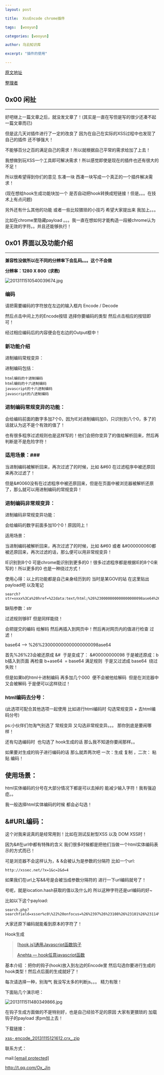 ```yaml
---
layout: post

title:  XssEncode chrome插件

tags:  [wooyun]

categories: [wooyun]

author: 乌云知识库

excerpt: "插件的使用"

---
```


[原文地址](http://drops.wooyun.org/tools/738)

[整理者](https://github.com/4ido10n/wooyun-drops-all-articles-package)

## 0x00 闲扯 ##

* * *

好吧继上一篇文章之后，就没发文章了！(其实是一直在写但是写的很少还凑不起一篇文章而已)

但是这几天对插件进行了一定的改良了 因为在自己在实际的XSS过程中也发现了自己的插件 还不够强大！

不能够百分之百的满足自己的需求！所以就根据自己平常的需求给加了上去！

我想做到玩XSS一个工具即可解决需求！所以感觉即使是现在的插件也还有很大的不足！

所以很希望得到你们的意见 东凑一块 西凑一块写成一个真正的一个插件解决需求！

(现在想给hook生成功能块加一个 是否自动把hook转换成短链接！但是。。。在技术上有点问题)

另外还有什么其他的功能 或者一些比较猥琐的小技巧 希望大家提出来 我加上。。。

比如在chrome里隐藏payload 。。。我一直在想如何才能构造一段被chrome认为是无效的字符。。并且还能够执行！

## 0x01 界面以及功能介绍 ##

* * *

**兼容性没做所以在不同的分辨率下会乱码。。。这个不会做**

**分辨率：1280 X 800  (求教)**

![2013111510540039674.jpg](http://static.wooyun.org/201311/2013111510540039674.jpg)

### 编码 ###

请把需要编码的字符放在左边的输入框内 Encode / Decode

然后点击中间上方的Encode按钮 选择你要编码的类型 然后点击相应的按钮即可！

经过相应编码后的内容便会在右边的Output框中！

### 新功能介绍 ###

进制编码常规变异：

进制编码包括：

    
    
    html编码的十进制编码
    html编码的十六进制编码
    javascript的十六进制编码
    javascript的八进制编码 
    

### 进制编码常规变异的功能： ###

会给编码前面的数字多加7个0，因为IE对进制编码加0，只识别到八个0，多了的话就认为这不是个有效的值了！

也有很多程序过滤规则也是这样写的！他们会把你变异了的值给解析回来，然后再判断是不是危险字符！

### 适用场景：###

当进制编码被解析回来，再次过滤了的时候，比如 &amp;#60 在过滤程序中被还原回来再次过滤了！

但是&amp;#0060没有在过滤程序中被还原回来，但是在页面中被浏览器被解析还原了，那么就可以用进制编码的常规变异！

### 进制编码非常规变异： ###

进制编码非常规变异功能：

会给编码的数字前面多加10个0！原因同上！

适用场景：

当进制编码被解析回来，再次过滤了的时候，比如 &amp;#60 或者 &amp;#000000060都被还原回来，再次过滤的话，那么便可以用非常规变异！

IE识别到8个0 可是chrome能识别到更多的0！很多过滤程序都是根据IE的8个0来写的！所以更多的0 也是一种绕过方式！

使用心得：以上的功能都是自己亲身经历到的 当时是某GOV的站 在这里贴出payload吧 以及笔记

    
    
    search?str=xxxx%3Ca%20href=%22data:text/html;%26%230000000000000000098ase64%26%230000000000000044%20PGltZyBzcmM9eCBvbmVycm9yPWFsZXJ0KDEpPg==%22%3Etest%3C/a%3E 
    

缺陷参数：str

过滤规则够BT 但是同样能绕！

会把提交的编码 给解码 然后再插入到网页中！然后再对网页内的值进行检查 过滤！

base64 --> %26%230000000000000000098ase64

首先%26%23会被还原成 &amp;#  于是变成了： &amp;#00000000098 于是被还原成：b b插入到页面 再检查 b+ase64  =
base64 满足规则  于是又过滤成 base64  绕过失败！

但是如果b的html十进制编码 再多加几个000  便不会被他给解码  但是在浏览器中又会被解码 于是便可以这样绕过！

### html编码去分号： ###

(此选项可配合其他选项一起使用 比如进行html编码时 勾选常规变异 + 去html编码分号)

ps:小伙伴们勿淘气别选了 常规变异 又勾选非常规变异。。。 那你到底是要闹哪样！

还有勾选编码时  也勾选了 hook生成的话 那么我不知道你要闹那样。。

如果要对生成的钩子进行编码的话 那么就弄两次吧 一次：生成 复制 ，二次： 粘贴 编码！

## 使用场景： ##

html实体编码的分号在大部分情况下都是可以去掉的 能减少输入字符！我有强迫症。。

我一般选择html实体编码的时候 都会必勾选！

## &amp;#URL编码： ##

这个对我来说真的是经常用到！比如在测试反射型XSS 以及 DOM XSS时！

因为&amp;#在url中都有特殊的含义 我们很多时候都是把他们当做一个html实体编码表示的方式而已！

可是浏览器不会这样认为，&amp; &会被认为是参数的分隔符 比如一个url:

    
    
    http://xssec.net/?x=1&c=2&d=4 
    

如果我们在url上写&amp;&号是会被当成参数分隔符的 进行一下url编码就号了！

号呢，就是location.hash获取的值以及什么的 所以这种字符还是url编码的好~

比如以下这个payload:

    
    
    search.php?searchfield=xsser%c0\%22%20onfocus=%26%2397%26%23108%26%23101%26%23114%26%23116%26%2340%26%2347%26%2374%26%23105%26%23110%26%2347%26%2341%20autofocus//&imageField=%CB%D1%CB%F7
    

大家还原下编码就能看到原本的字符了！

Hook生成

> [[hook.js]通用Javascript函数钩子](http://www.freebuf.com/articles/7310.html)
> 
> [Anehta — hook任意javascript函数](http://huaidan.org/archives/2468.html)
> 

基本介绍 ：把你的钩子(hook)放入到左边的Encode里 然后勾选你要进行生成的hook类型！然后点后面的生成就好了！

每次请选择一种，别淘气 我没写太多的判断js。。。 精力有限！

下面贴几个演示吧：

![2013111511480349866.jpg](http://static.wooyun.org/201311/2013111511480349866.jpg)

在钩子生成方面做的不是特别好，也是自己经验不足的原因 大家有更猥琐的 加载钩子的payload 求pm加上去！

下载链接：

[xss-
encode_20131115121612.crx_.zip](http://static.wooyun.org/20141017/2014101711311922017.zip)

联系方式：

mail:[[email protected]](/cdn-cgi/l/email-protection)

http://t.qq.com/Ox_Jin


